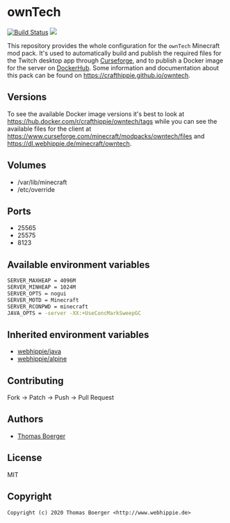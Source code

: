 # ownTech

[![Build Status](https://cloud.drone.io/api/badges/crafthippie/owntech/status.svg)](https://cloud.drone.io/crafthippie/owntech)
[![](https://images.microbadger.com/badges/image/crafthippie/owntech.svg)](https://microbadger.com/images/crafthippie/owntech "Get your own image badge on microbadger.com")

This repository provides the whole configuration for the `ownTech` Minecraft mod pack. It's used to automatically build and publish the required files for the Twitch desktop app through [Curseforge](https://www.curseforge.com/minecraft/modpacks/owntech), and to publish a Docker image for the server on [DockerHub](https://hub.docker.com/r/crafthippie/owntech). Some information and documentation about this pack can be found on https://crafthippie.github.io/owntech.

## Versions

To see the available Docker image versions it's best to look at https://hub.docker.com/r/crafthippie/owntech/tags while you can see the available files for the client at https://www.curseforge.com/minecraft/modpacks/owntech/files and https://dl.webhippie.de/minecraft/owntech.

## Volumes

* /var/lib/minecraft
* /etc/override

## Ports

* 25565
* 25575
* 8123

## Available environment variables

```bash
SERVER_MAXHEAP = 4096M
SERVER_MINHEAP = 1024M
SERVER_OPTS = nogui
SERVER_MOTD = Minecraft
SERVER_RCONPWD = minecraft
JAVA_OPTS = -server -XX:+UseConcMarkSweepGC
```

## Inherited environment variables

* [webhippie/java](https://github.com/dockhippie/java#available-environment-variables)
* [webhippie/alpine](https://github.com/dockhippie/alpine#available-environment-variables)

## Contributing

Fork -> Patch -> Push -> Pull Request

## Authors

* [Thomas Boerger](https://github.com/tboerger)

## License

MIT

## Copyright

```
Copyright (c) 2020 Thomas Boerger <http://www.webhippie.de>
```
